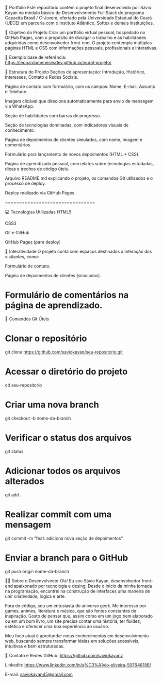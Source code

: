 
🚀 Portfólio
Este repositório contém o projeto final desenvolvido por Sávio Kayan no módulo básico de Desenvolvimento Full Stack do programa Capacita Brasil / C-Jovem, ofertado pela Universidade Estadual do Ceará (UECE) em parceria com o Instituto Atlântico, Softex e demais instituições.

📌 Objetivo do Projeto
Criar um portfólio virtual pessoal, hospedado no GitHub Pages, com o propósito de divulgar o trabalho e as habilidades adquiridas como desenvolvedor front-end. O projeto contempla múltiplas páginas HTML e CSS com informações pessoais, profissionais e interativas.

🔗 Exemplo base de referência: https://leonardomenesesdev.github.io/mural-projeto/

🧩 Estrutura do Projeto
Seções de apresentação: Introdução, Histórico, Interesses, Contato e Redes Sociais.

Página de contato com formulário, com os campos: Nome, E-mail, Assunto e Telefone.

Imagem clicável que direciona automaticamente para envio de mensagem via WhatsApp.

Seção de habilidades com barras de progresso.

Seção de tecnologias dominadas, com indicadores visuais de conhecimento.

Página de depoimentos de clientes simulados, com nome, imagem e comentários.

Formulário para lançamento de novos depoimentos (HTML + CSS).

Página de aprendizado pessoal, com relatos sobre tecnologias estudadas, dicas e trechos de código úteis.

Arquivo README.md explicando o projeto, os comandos Git utilizados e o processo de deploy.

Deploy realizado via GitHub Pages.

================================

💻 Tecnologias Utilizadas
HTML5

CSS3

Git e GitHub

GitHub Pages (para deploy)

💬 Interatividade
O projeto conta com espaços destinados à interação dos visitantes, como:

Formulário de contato.

Página de depoimentos de clientes (simulados).

Formulário de comentários na página de aprendizado.
=================================

🧭 Comandos Git Úteis

# Clonar o repositório
git clone https://github.com/saviokayan/seu-repositorio.git

# Acessar o diretório do projeto
cd seu-repositorio

# Criar uma nova branch
git checkout -b nome-da-branch

# Verificar o status dos arquivos
git status

# Adicionar todos os arquivos alterados
git add .

# Realizar commit com uma mensagem
git commit -m "feat: adiciona nova seção de depoimentos"

# Enviar a branch para o GitHub
git push origin nome-da-branch


👨‍💻 Sobre o Desenvolvedor
Olá! Eu sou Sávio Kayan, desenvolvedor front-end apaixonado por tecnologia e desing. Desde o início da minha jornada na programação, encontrei na construção de interfaces uma maneira de unir criatividade, lógica e arte.

Fora do código, sou um entusiasta do universo geek. Me interesso por games, animes, literatura e música, que são fontes constantes de inspiração. Gosto de pensar que, assim como em um jogo bem elaborado ou em um bom livro, um site precisa contar uma história, ter fluidez, estética e oferecer uma boa experiência ao usuário.

Meu foco atual é aprofundar meus conhecimentos em desenvolvimento web, buscando sempre transformar ideias em soluções acessíveis, intuitivas e bem estruturadas.

🔗 Contato e Redes
GitHub: https://github.com/saviokayanz

LinkedIn: https://www.linkedin.com/in/s%C3%A1vio-oliveira-507648186/

E-mail: saviokayan45@gmail.com


